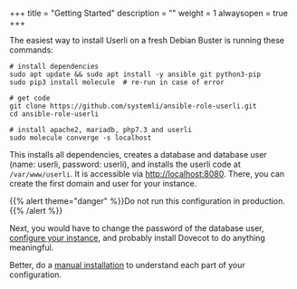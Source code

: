 +++
title = "Getting Started"
description = ""
weight = 1
alwaysopen = true
+++

The easiest way to install Userli on a fresh Debian Buster is running these commands:

    # install dependencies
    sudo apt update && sudo apt install -y ansible git python3-pip
    sudo pip3 install molecule  # re-run in case of error

    # get code
    git clone https://github.com/systemli/ansible-role-userli.git
    cd ansible-role-userli

    # install apache2, mariadb, php7.3 and userli
    sudo molecule converge -s localhost

This installs all dependencies, creates a database and database user
(name: userli, password: userli), and installs the userli code at `/var/www/userli`.
It is accessible via [http://localhost:8080](http://localhost:8080).
There, you can create the first domain and user for your instance.

{{% alert theme="danger" %}}Do not run this configuration in production.{{% /alert %}}

Next, you would have to change the password of the database user,
[configure your instance](../installation/configuration),
and probably install Dovecot to do anything meaningful.

Better, do a [manual installation](../installation) to understand each part of your
configuration.
